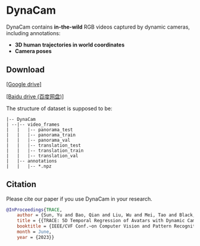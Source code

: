 # DynaCam

DynaCam contains **in-the-wild** RGB videos captured by dynamic cameras, including annotations:  
 - **3D human trajectories in world coordinates**
 - **Camera poses**  

## Download

[[Google drive]](https://drive.google.com/drive/folders/12zJYkTlKPn_3tlh96BQ6zuyEr3vTxqRw?usp=sharing) 

[[Baidu drive (百度网盘)]](https://pan.baidu.com/s/1wttz00Y5JZkHrpNOXor5Og?pwd=55f7) 

The structure of dataset is supposed to be:
```
|-- DynaCam
| --|-- video_frames
|   |   |-- panorama_test
|   |   |-- panorama_train
|   |   |-- panorama_val
|   |   |-- translation_test
|   |   |-- translation_train
|   |   |-- translation_val
|   |-- annotations
|   |   |-- *.npz
```

## Citation
Please cite our paper if you use DynaCam in your research. 
```bibtex
@InProceedings{TRACE,
    author = {Sun, Yu and Bao, Qian and Liu, Wu and Mei, Tao and Black, Michael J.},
    title = {{TRACE: 5D Temporal Regression of Avatars with Dynamic Cameras in 3D Environments}}, 
    booktitle = {IEEE/CVF Conf.~on Computer Vision and Pattern Recognition (CVPR)}, 
    month = June, 
    year = {2023}}
```